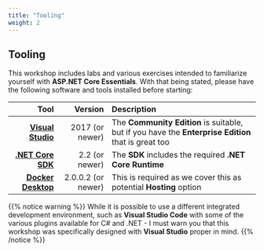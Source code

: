 ```yaml
---
title: "Tooling"
weight: 2
---
```


## Tooling

This workshop includes labs and various exercises intended to familiarize yourself with __ASP.NET Core Essentials__. With that being stated, please have the following software and tools installed before starting:

| Tool | Version | Description |
| ---: | ---: | :--- |
| <a href='https://docs.microsoft.com/en-us/visualstudio/install/install-visual-studio?view=vs-2017' target='_blank'>__Visual Studio__ <i class="fas fa-external-link-alt"></i></a> | 2017 (or newer) | The __Community Edition__ is suitable, but if you have the __Enterprise Edition__ that is great too |
| <a href='https://dotnet.microsoft.com/download' target='_blank'>__.NET Core SDK__ <i class="fas fa-external-link-alt"></i></a> | 2.2  (or newer) | The __SDK__ includes the required __.NET Core Runtime__ |
| <a href='https://docs.docker.com/docker-for-windows/install/' target='_blank'>__Docker Desktop__ <i class="fas fa-external-link-alt"></i></a> | 2.0.0.2  (or newer) | This is required as we cover this as potential __Hosting__ option |

 {{% notice warning %}}
While it is possible to use a different integrated development environment, such as __Visual Studio Code__ with some of the various plugins available for C# and .NET - I must warn you that this workshop was specifically designed with __Visual Studio__ proper in mind.
{{% /notice %}}